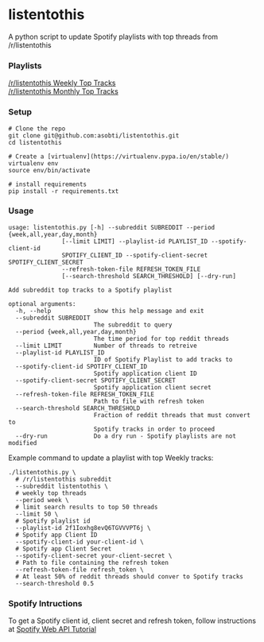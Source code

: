# listentothis

A python script to update Spotify playlists with top threads from /r/listentothis

### Playlists

[/r/listentothis Weekly Top Tracks](https://open.spotify.com/user/1244096057/playlist/6hUq8JLq7sysh2vVrK4SjP)  
[/r/listentothis Monthly Top Tracks](https://open.spotify.com/user/1244096057/playlist/2f1Ioxhg8evQ6TGVVVPT6j)

### Setup

```
# Clone the repo
git clone git@github.com:asobti/listentothis.git
cd listentothis

# Create a [virtualenv](https://virtualenv.pypa.io/en/stable/)
virtualenv env
source env/bin/activate

# install requirements
pip install -r requirements.txt
```

### Usage

```
usage: listentothis.py [-h] --subreddit SUBREDDIT --period {week,all,year,day,month}
               [--limit LIMIT] --playlist-id PLAYLIST_ID --spotify-client-id
               SPOTIFY_CLIENT_ID --spotify-client-secret SPOTIFY_CLIENT_SECRET
               --refresh-token-file REFRESH_TOKEN_FILE
               [--search-threshold SEARCH_THRESHOLD] [--dry-run]

Add subreddit top tracks to a Spotify playlist

optional arguments:
  -h, --help            show this help message and exit
  --subreddit SUBREDDIT
                        The subreddit to query
  --period {week,all,year,day,month}
                        The time period for top reddit threads
  --limit LIMIT         Number of threads to retreive
  --playlist-id PLAYLIST_ID
                        ID of Spotify Playlist to add tracks to
  --spotify-client-id SPOTIFY_CLIENT_ID
                        Spotify application client ID
  --spotify-client-secret SPOTIFY_CLIENT_SECRET
                        Spotify application client secret
  --refresh-token-file REFRESH_TOKEN_FILE
                        Path to file with refresh token
  --search-threshold SEARCH_THRESHOLD
                        Fraction of reddit threads that must convert to
                        Spotify tracks in order to proceed
  --dry-run             Do a dry run - Spotify playlists are not modified
  ```
  
  Example command to update a playlist with top Weekly tracks:
  
  ```
  ./listentothis.py \
    # /r/listentothis subreddit
    --subreddit listentothis \
    # weekly top threads
    --period week \
    # limit search results to top 50 threads
    --limit 50 \
    # Spotify playlist id
    --playlist-id 2f1Ioxhg8evQ6TGVVVPT6j \
    # Spotify app Client ID
    --spotify-client-id your-client-id \
    # Spotify app Client Secret
    --spotify-client-secret your-client-secret \
    # Path to file containing the refresh token
    --refresh-token-file refresh_token \
    # At least 50% of reddit threads should conver to Spotify tracks
    --search-threshold 0.5
 ```

### Spotify Intructions

To get a Spotify client id, client secret and refresh token, follow instructions at [Spotify Web API Tutorial](https://developer.spotify.com/web-api/tutorial/)
